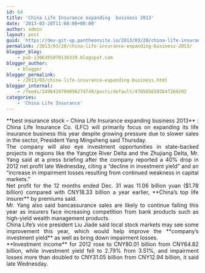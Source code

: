 ```yaml
---
id: 64
title: 'China Life Insurance expanding  business 2013'
date: '2013-03-28T11:08:00+00:00'
author: admin
layout: post
guid: 'https://dev-git-up.pantheonsite.io/2013/03/28/china-life-insurance-expanding-business-2013/'
permalink: /2013/03/28/china-life-insurance-expanding-business-2013/
blogger_blog:
    - pub-1306355070136339.blogspot.com
blogger_author:
    - blogger
blogger_permalink:
    - /2013/03/china-life-insurance-expanding-business.html
blogger_internal:
    - /feeds/2496420709098274749/posts/default/4785856502647269202
categories:
    - 'China Life Insurance'
---
```


<div style="text-align: justify;">**best insurance stock – China Life Insurance expanding business 2013** : China Life Insurance Co. (LFC) will primarily focus on expanding its life insurance business this year despite growing pressure due to slower sales in the sector, President Yang Mingsheng said Thursday.</div><a name="more"></a>

<div style="text-align: justify;">The company will also eye investment opportunities in state-backed projects in regions like the Yangtze River Delta and the Zhujiang Delta, Mr. Yang said at a press briefing after the company reported a 40% drop in 2012 net profit late Wednesday, citing a “decline in investment yield” and an “increase in impairment losses resulting from continued weakness in capital markets.”</div><div style="text-align: justify;"></div><div style="text-align: justify;">Net profit for the 12 months ended Dec. 31 was 11.06 billion yuan ($1.78 billion) compared with CNY18.33 billion a year earlier, **China’s top life insurer** by premiums said.</div><div style="text-align: justify;"></div><div style="text-align: justify;">Mr. Yang also said bancassurance sales are likely to continue falling this year as insurers face increasing competition from bank products such as high-yield wealth management products.</div><div style="text-align: justify;"></div><div style="text-align: justify;">China Life’s vice president Liu Jiade said local stock markets may see some improvement this year, which would help improve the **company’s investment yield** as well as bring down impairment losses.</div><div style="text-align: justify;"> **Investment income** for 2012 rose to CNY80.01 billion from CNY64.82 billion, while investment yield fell to 2.79% from 3.51%, and impairment losses more than doubled to CNY31.05 billion from CNY12.94 billion, it said late Wednesday.</div>